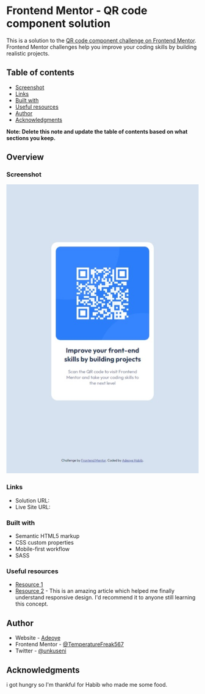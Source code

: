 # Frontend Mentor - QR code component solution

This is a solution to the [QR code component challenge on Frontend Mentor](https://www.frontendmentor.io/challenges/qr-code-component-iux_sIO_H). Frontend Mentor challenges help you improve your coding skills by building realistic projects. 

## Table of contents
  - [Screenshot](#screenshot)
  - [Links](#links)
  - [Built with](#built-with)
  - [Useful resources](#useful-resources)
- [Author](#author)
- [Acknowledgments](#acknowledgments)

**Note: Delete this note and update the table of contents based on what sections you keep.**

## Overview

### Screenshot

![](screenshot/Web%20capture_15-1-2023_232737_127.0.0.1.jpeg)



### Links

- Solution URL: [](https://github.com/TemperatureFreak567/qr-code-component-main.git)
- Live Site URL: [](https://glittering-brigadeiros-24b467.netlify.app/)


### Built with

- Semantic HTML5 markup
- CSS custom properties
- Mobile-first workflow
- SASS



### Useful resources

- [Resource 1](https://www.w3school.com)
- [Resource 2](https://www.css-tricks.com) - This is an amazing article which helped me finally understand responsive design. I'd recommend it to anyone still learning this concept.



## Author

- Website - [Adeoye](https://www.your-site.com)
- Frontend Mentor - [@TemperatureFreak567](https://www.frontendmentor.io/profile/TemperatureFreak567)
- Twitter - [@unkuseni](https://www.twitter.com/unkuseni)


## Acknowledgments
i got hungry so I'm thankful for Habib who made me some food.
